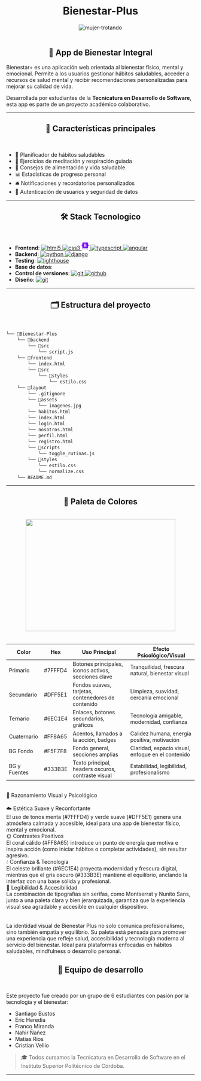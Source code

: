 <h1 align=center> 
  Bienestar-Plus
</h1>
<div align="center">
<img src="https://github.com/user-attachments/assets/80ab726e-f37b-4cae-924b-ed6462634ff8" alt="mujer-trotando" width="800" height="400">
</div>
<br>

<h2 align=center> 
  💚 App de Bienestar Integral
</h2>

Bienestar+ es una aplicación web orientada al bienestar físico, mental y emocional. Permite a los usuarios gestionar hábitos saludables, acceder a recursos de salud mental y recibir recomendaciones personalizadas para mejorar su calidad de vida.

Desarrollada por estudiantes de la **Tecnicatura en Desarrollo de Software**, esta app es parte de un proyecto académico colaborativo.

---

<h2 align=center> 
  🌿 Características principales
</h2>
<br>

- 📅 Planificador de hábitos saludables
- 🧠 Ejercicios de meditación y respiración guiada
- 🍎 Consejos de alimentación y vida saludable
- 📊 Estadísticas de progreso personal
- 🛎️ Notificaciones y recordatorios personalizados
- 🔐 Autenticación de usuarios y seguridad de datos

---

<h2 align=center> 
  🛠️ Stack Tecnologico
</h2>
<br>

- **Frontend**: <a href="https://www.w3.org/html/" target="_blank" rel="noreferrer"> <img src="https://cdn.jsdelivr.net/gh/devicons/devicon@latest/icons/html5/html5-original.svg" alt="html5" width="20" height="20"/> </a> <a href="https://www.w3schools.com/css/" target="_blank" rel="noreferrer"> <img src="https://cdn.jsdelivr.net/gh/devicons/devicon@latest/icons/css3/css3-original.svg" alt="css3" width="20" height="20"/> </a> <a href="https://react-bootstrap.netlify.app/" target="_blank" rel="noreferrer"> <img src="https://raw.githubusercontent.com/devicons/devicon/master/icons/bootstrap/bootstrap-original-wordmark.svg" alt="bootstrap" width="20" height="20"/> </a> <a href="https://www.typescriptlang.org/" target="_blank" rel="noreferrer"> <img src="https://cdn.jsdelivr.net/gh/devicons/devicon@latest/icons/typescript/typescript-original.svg" alt="typescript" width="20" height="20"/> </a> <a href="https://angular.dev/" target="_blank" rel="noreferrer"> <img src="https://api.iconify.design/devicon:angular.svg" alt="angular" width="20" height="20"/> </a>
- **Backend**:  <a href="https://www.python.org" target="_blank" rel="noreferrer"> <img src="https://camo.githubusercontent.com/740b035ed7f2f9a189b337373e57b98f8c3d61d2fbbb7d7872a6563646a20abc/68747470733a2f2f74656368737461636b2d67656e657261746f722e76657263656c2e6170702f707974686f6e2d69636f6e2e737667" alt="python" width="20" height="20"/> </a> <a href="https://www.djangoproject.com/" target="_blank" rel="noreferrer"> <img src="https://cdn.jsdelivr.net/gh/devicons/devicon@latest/icons/django/django-plain.svg" alt="django" width="20" height="20"/> </a>
- **Testing**: <a href="https://developer.chrome.com/docs/lighthouse/" target="_blank" rel="noreferrer"> <img src="https://api.iconify.design/logos:lighthouse.svg" alt="lighthouse" width="20" height="20"/> </a>
- **Base de datos**:
- **Control de versiones**:  <a href="https://git-scm.com/" target="_blank" rel="noreferrer"> <img src="https://cdn.jsdelivr.net/gh/devicons/devicon@latest/icons/git/git-original.svg" alt="git" width="20" height="20"/> </a> <a href="https://github.com/" target="_blank" rel="noreferrer"> <img src="https://cdn.jsdelivr.net/gh/devicons/devicon@latest/icons/github/github-original.svg" alt="github" width="20" height="20"/> </a>
- **Diseño**: <a href="https://www.figma.com/" target="_blank" rel="noreferrer"> <img src="https://cdn.jsdelivr.net/gh/devicons/devicon@latest/icons/figma/figma-original.svg" alt="git" width="20" height="20"/> </a>

---

<h2 align=center> 
  🗂️ Estructura del proyecto
</h2>
<br>

```
└── 📁Bienestar-Plus
    └── 📁backend
        └── 📁src
            └── script.js
    └── 📁frontend
        └── index.html
        └── 📁src
            └── 📁styles
                └── estilo.css
    └── 📁layout
        └── .gitignore
        └── 📁assets
            └── imagenes.jpg
        └── habitos.html
        └── index.html
        └── login.html
        └── nosotros.html
        └── perfil.html
        └── registro.html
        └── 📁scripts
            └── toggle_rutinas.js
        └── 📁styles
            └── estilo.css
            └── normalize.css
    └── README.md
```

---

<h2 align=center> 
  🎨 Paleta de Colores
</h2>
<br>
<div align="center">
<img src="https://github.com/user-attachments/assets/0731895d-9fb1-4d81-b166-2d5b19b1b485" width="400" height="300">
</div>
<br>

| Color	    |   Hex	              | Uso Principal	                           | Efecto Psicológico/Visual                |
|-----------|---------------------|------------------------------------------|------------------------------------------|
| Primario	| #7FFFD4	        |	Botones principales, íconos activos, secciones clave |	Tranquilidad, frescura natural, bienestar visual     |
| Secundario |	#DFF5E1	      | Fondos suaves, tarjetas, contenedores de contenido           | Limpieza, suavidad, cercanía emocional       |
| Ternario |	#6EC1E4		      | 	Enlaces, botones secundarios, gráficos	     | Tecnología amigable, modernidad, confianza |
| Cuaternario	| #FF8A65	     |	Acentos, llamados a la acción, badges	               | Calidez humana, energía positiva, motivación         |
| BG Fondo	| #F5F7F8			| Fondo general, secciones amplias	                         | Claridad, espacio visual, enfoque en el contenido |
| BG y Fuentes |	#333B3E		      | Texto principal, headers oscuros, contraste visual           | Estabilidad, legibilidad, profesionalismo   |
<br>
🌿 Razonamiento Visual y Psicológico<br>
<br>
☁️ Estética Suave y Reconfortante<br>
El uso de tonos menta (#7FFFD4) y verde suave (#DFF5E1) genera una atmósfera calmada y accesible, ideal para una app de bienestar físico, mental y emocional.
<br>
🌞 Contrastes Positivos<br>
El coral cálido (#FF8A65) introduce un punto de energía que motiva e inspira acción (como iniciar hábitos o completar actividades), sin resultar agresivo.
<br>
💧 Confianza & Tecnología<br>
El celeste brillante (#6EC1E4) proyecta modernidad y frescura digital, mientras que el gris oscuro (#333B3E) mantiene el equilibrio, anclando la interfaz con una base sólida y profesional.
<br>
📖 Legibilidad & Accesibilidad<br>
La combinación de tipografías sin serifas, como Montserrat y Nunito Sans, junto a una paleta clara y bien jerarquizada, garantiza que la experiencia visual sea agradable y accesible en cualquier dispositivo.
<br>
<br>
<br>
La identidad visual de Bienestar Plus no solo comunica profesionalismo, sino también empatía y equilibrio. Su paleta está pensada para promover una experiencia que refleje salud, accesibilidad y tecnología moderna al servicio del bienestar. Ideal para plataformas enfocadas en hábitos saludables, mindfulness o desarrollo personal.


<h2 align=center> 
  👥 Equipo de desarrollo
</h2>
<br>

Este proyecto fue creado por un grupo de 6 estudiantes con pasión por la tecnología y el bienestar:

- Santiago Bustos
- Eric Heredia
- Franco Miranda
- Nahir Ñañez
- Matias Rios
- Cristian Vellio

> 🎓 Todos cursamos la Tecnicatura en Desarrollo de Software en el Instituto Superior Politécnico de Córdoba.

---
